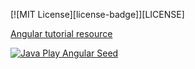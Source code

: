 [![MIT License][license-badge]][LICENSE]

[Angular tutorial resource](https://github.com/bradtraversy/angular-crash-todolist)

[![Java Play Angular Seed](https://github.com/yohangz/java-play-angular-seed/blob/master/angular.png)](http://bit.ly/2AStvhK)
